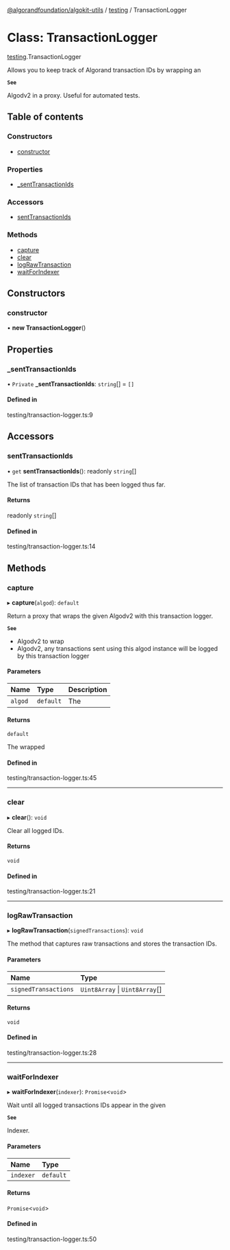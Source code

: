 [@algorandfoundation/algokit-utils](../README.md) / [testing](../modules/testing.md) / TransactionLogger

# Class: TransactionLogger

[testing](../modules/testing.md).TransactionLogger

Allows you to keep track of Algorand transaction IDs by wrapping an

**`See`**

Algodv2 in a proxy.
Useful for automated tests.

## Table of contents

### Constructors

- [constructor](testing.TransactionLogger.md#constructor)

### Properties

- [\_sentTransactionIds](testing.TransactionLogger.md#_senttransactionids)

### Accessors

- [sentTransactionIds](testing.TransactionLogger.md#senttransactionids)

### Methods

- [capture](testing.TransactionLogger.md#capture)
- [clear](testing.TransactionLogger.md#clear)
- [logRawTransaction](testing.TransactionLogger.md#lograwtransaction)
- [waitForIndexer](testing.TransactionLogger.md#waitforindexer)

## Constructors

### constructor

• **new TransactionLogger**()

## Properties

### \_sentTransactionIds

• `Private` **\_sentTransactionIds**: `string`[] = `[]`

#### Defined in

testing/transaction-logger.ts:9

## Accessors

### sentTransactionIds

• `get` **sentTransactionIds**(): readonly `string`[]

The list of transaction IDs that has been logged thus far.

#### Returns

readonly `string`[]

#### Defined in

testing/transaction-logger.ts:14

## Methods

### capture

▸ **capture**(`algod`): `default`

Return a proxy that wraps the given Algodv2 with this transaction logger.

**`See`**

 - Algodv2 to wrap
 - Algodv2, any transactions sent using this algod instance will be logged by this transaction logger

#### Parameters

| Name | Type | Description |
| :------ | :------ | :------ |
| `algod` | `default` | The |

#### Returns

`default`

The wrapped

#### Defined in

testing/transaction-logger.ts:45

___

### clear

▸ **clear**(): `void`

Clear all logged IDs.

#### Returns

`void`

#### Defined in

testing/transaction-logger.ts:21

___

### logRawTransaction

▸ **logRawTransaction**(`signedTransactions`): `void`

The method that captures raw transactions and stores the transaction IDs.

#### Parameters

| Name | Type |
| :------ | :------ |
| `signedTransactions` | `Uint8Array` \| `Uint8Array`[] |

#### Returns

`void`

#### Defined in

testing/transaction-logger.ts:28

___

### waitForIndexer

▸ **waitForIndexer**(`indexer`): `Promise`<`void`\>

Wait until all logged transactions IDs appear in the given

**`See`**

Indexer.

#### Parameters

| Name | Type |
| :------ | :------ |
| `indexer` | `default` |

#### Returns

`Promise`<`void`\>

#### Defined in

testing/transaction-logger.ts:50

